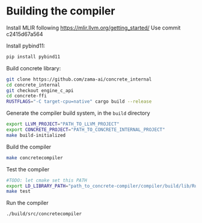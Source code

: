 # Building the compiler

Install MLIR following https://mlir.llvm.org/getting_started/
Use commit c2415d67a564

Install pybind11:

```sh
pip install pybind11
```

Build concrete library:

```sh
git clone https://github.com/zama-ai/concrete_internal
cd concrete_internal
git checkout engine_c_api
cd concrete-ffi
RUSTFLAGS="-C target-cpu=native" cargo build --release 
```

Generate the compiler build system, in the `build` directory

```sh
export LLVM_PROJECT="PATH_TO_LLVM_PROJECT"
export CONCRETE_PROJECT="PATH_TO_CONCRETE_INTERNAL_PROJECT"
make build-initialized
```

Build the compiler

```sh
make concretecompiler
```

Test the compiler

```sh
#TODO: let cmake set this PATH
export LD_LIBRARY_PATH="path_to_concrete-compiler/compiler/build/lib/Runtime/"
make test
```

Run the compiler

```sh
./build/src/concretecompiler
```
